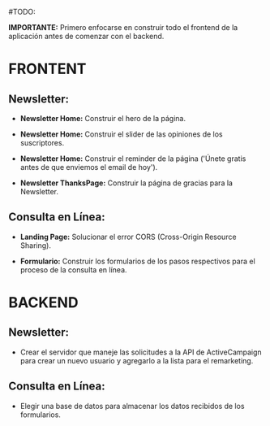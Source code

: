 #TODO:

**IMPORTANTE:** Primero enfocarse en construir todo el frontend de la aplicación antes de comenzar con el backend.

# FRONTENT

## Newsletter:

-   **Newsletter Home:** Construir el hero de la página.
-   **Newsletter Home:** Construir el slider de las opiniones de los suscriptores.
-   **Newsletter Home:** Construir el reminder de la página ('Únete gratis antes de que enviemos el email de hoy').

-   **Newsletter ThanksPage:** Construir la página de gracias para la Newsletter.

## Consulta en Línea:

-   **Landing Page:** Solucionar el error CORS (Cross-Origin Resource Sharing).

-   **Formulario:** Construir los formularios de los pasos respectivos para el proceso de la consulta en línea.

# BACKEND

## Newsletter:

-   Crear el servidor que maneje las solicitudes a la API de ActiveCampaign para crear un nuevo usuario y agregarlo a la lista para el remarketing.

## Consulta en Línea:

-   Elegir una base de datos para almacenar los datos recibidos de los formularios.
